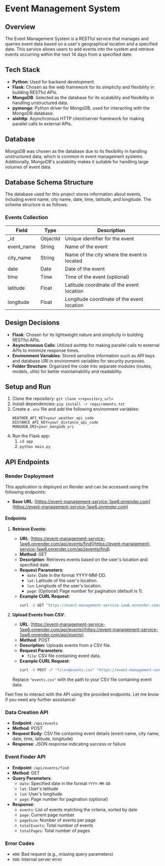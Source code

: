 # Event Management System

## Overview
The Event Management System is a RESTful service that manages and queries event data based on a user's geographical location and a specified date. This service allows users to add events into the system and retrieve events occurring within the next 14 days from a specified date.

## Tech Stack
- **Python**: Used for backend development.
- **Flask**: Chosen as the web framework for its simplicity and flexibility in building RESTful APIs.
- **MongoDB**: Selected as the database for its scalability and flexibility in handling unstructured data.
- **pymongo**: Python driver for MongoDB, used for interacting with the MongoDB database.
- **aiohttp**: Asynchronous HTTP client/server framework for making parallel calls to external APIs.

## Database
MongoDB was chosen as the database due to its flexibility in handling unstructured data, which is common in event management systems. Additionally, MongoDB's scalability makes it suitable for handling large volumes of event data.
## Database Schema Structure

The database used for this project stores information about events, including event name, city name, date, time, latitude, and longitude. The schema structure is as follows:

### Events Collection

| Field         | Type     | Description                                 |
|---------------|----------|---------------------------------------------|
| _id           | ObjectId | Unique identifier for the event             |
| event_name    | String   | Name of the event                           |
| city_name     | String   | Name of the city where the event is located |
| date          | Date     | Date of the event                           |
| time          | Time     | Time of the event (optional)                |
| latitude      | Float    | Latitude coordinate of the event location   |
| longitude     | Float    | Longitude coordinate of the event location  |


## Design Decisions
- **Flask**: Chosen for its lightweight nature and simplicity in building RESTful APIs.
- **Asynchronous Calls**: Utilized aiohttp for making parallel calls to external APIs to minimize response times.
- **Environment Variables**: Stored sensitive information such as API keys and database URI in environment variables for security purposes.
- **Folder Structure**: Organized the code into separate modules (routes, models, utils) for better maintainability and readability.

## Setup and Run
1. Clone the repository: `git clone <repository_url>`
2. Install dependencies: `pip install -r requirements.txt`
3. Create a `.env` file and add the following environment variables:
   ```
   WEATHER_API_KEY=your_weather_api_code
   DISTANCE_API_KEY=your_distance_api_code
   MONGODB_URI=your_mongodb_uri
   ```
4. Run the Flask app: 
    1. `cd app`
    2. `python main.py`

## API Endpoints
### Render Deployment

This application is deployed on Render and can be accessed using the following endpoints:

- **Base URL**: [https://event-management-service-1aw6.onrender.com](https://event-management-service-1aw6.onrender.com)

#### Endpoints

1. **Retrieve Events**: 
   - **URL**: [https://event-management-service-1aw6.onrender.com/api/events/find](https://event-management-service-1aw6.onrender.com/api/events/find)
   - **Method**: GET
   - **Description**: Retrieves events based on the user's location and specified date.
   - **Request Parameters**:
     - `date`: Date in the format YYYY-MM-DD.
     - `lat`: Latitude of the user's location.
     - `lon`: Longitude of the user's location.
     - `page`: (Optional) Page number for pagination (default is 1).
   - **Example CURL Request**:
     ```bash
     curl -X GET "https://event-management-service-1aw6.onrender.com/api/events/find?date=2024-04-10&lat=40.7128&lon=-74.0060&page=1"
     ```

2. **Upload Events from CSV**: 
   - **URL**: [https://event-management-service-1aw6.onrender.com/api/events](https://event-management-service-1aw6.onrender.com/api/events)
   - **Method**: POST
   - **Description**: Uploads events from a CSV file.
   - **Request Parameters**:
     - `file`: CSV file containing event data.
   - **Example CURL Request**:
     ```bash
     curl -X POST -F "file=@events.csv" "https://event-management-service-1aw6.onrender.com/api/events"
     ```
   Replace `"events.csv"` with the path to your CSV file containing event data.

Feel free to interact with the API using the provided endpoints. Let me know if you need any further assistance!

### Data Creation API
- **Endpoint**: `/api/events`
- **Method**: POST
- **Request Body**: CSV file containing event details (event name, city name, date, time, latitude, longitude)
- **Response**: JSON response indicating success or failure

### Event Finder API
- **Endpoint**: `/api/events/find`
- **Method**: GET
- **Query Parameters**:
  - `date`: Specified date in the format `YYYY-MM-DD`
  - `lat`: User's latitude
  - `lon`: User's longitude
  - `page`: Page number for pagination (optional)
- **Response**:
  - `events`: List of events matching the criteria, sorted by date
  - `page`: Current page number
  - `pageSize`: Number of events per page
  - `totalEvents`: Total number of events
  - `totalPages`: Total number of pages

### Error Codes
- `400`: Bad request (e.g., missing query parameters)
- `500`: Internal server error

